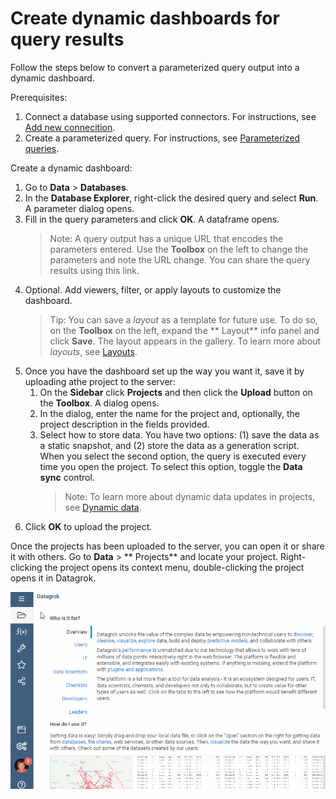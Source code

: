 # Create dynamic dashboards for query results

Follow the steps below to convert a parameterized query output into a dynamic dashboard.

Prerequisites:

1. Connect a database using supported connectors. For instructions,
   see [Add new connecition](databases.md/#add-new-connection).
2. Create a parameterized query. For instructions, see [Parameterized queries](databases.md/#parameterized-queries).

Create a dynamic dashboard:

1. Go to **Data** > **Databases**.
2. In the **Database Explorer**, right-click the desired query and select **Run**. A parameter dialog opens.
3. Fill in the query parameters and click **OK**. A dataframe opens.
   > Note: A query output has a unique URL that encodes the parameters entered. Use the **Toolbox** on the left to
   change the parameters and note the URL change. You can share the query results using this link.
4. Optional. Add viewers, filter, or apply layouts to customize the dashboard.
   > Tip: You can save a _layout_ as a template for future use. To do so, on the **Toolbox** on the left, expand the **
   Layout** info panel and click **Save**. The layout appears in the gallery. To learn more about _layouts_,
   see [Layouts](../visualize/view-layout.md).
5. Once you have the dashboard set up the way you want it, save it by uploading athe project to the server:
   1. On the **Sidebar** click **Projects** and then click the **Upload** button on the **Toolbox**. A dialog opens.
   2. In the dialog, enter the name for the project and, optionally, the project description in the fields provided.
   3. Select how to store data. You have two options: (1) save the data as a static snapshot, and (2) store the data as a
      generation script. When you select the second option, the query is executed every time you open the project. To
      select this option, toggle the **Data sync** control.
      > Note: To learn more about dynamic data updates in projects,
      > see [Dynamic data](../datagrok/project.md/#dynamic-data).
6. Click **OK** to upload the project.

Once the projects has been uploaded to the server, you can open it or share it with others. Go to **Data** > **
Projects** and locate your project. Right-clicking the project opens its context menu, double-clicking the project opens
it in Datagrok.

![Dynamic dashboards](dynamic-dashboards.gif)
